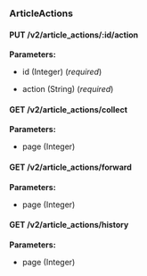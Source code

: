 ### ArticleActions



#### PUT /v2/article\_actions/:id/action

 

**Parameters:** 


 - id (Integer) (*required*)

 - action (String) (*required*)



#### GET /v2/article\_actions/collect

 

**Parameters:** 


 - page (Integer)



#### GET /v2/article\_actions/forward

 

**Parameters:** 


 - page (Integer)



#### GET /v2/article\_actions/history

 

**Parameters:** 


 - page (Integer)




